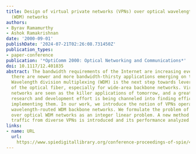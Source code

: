 ```yaml
---
title: Design of virtual private networks (VPNs) over optical wavelength-division-multiplexed
  (WDM) networks
authors:
- Byrav Ramamurthy
- Ashok Ramakrishnan
date: '2000-09-01'
publishDate: '2024-07-21T02:26:08.731450Z'
publication_types:
- paper-conference
publication: '*OptiComm 2000: Optical Networking and Communications*'
doi: 10.1117/12.401835
abstract: The bandwidth requirements of the Internet are increasing every day and
  there are newer and more bandwidth-thirsty applications emerging on the horizon.
  Wavelength division multiplexing (WDM) is the next step towards leveraging the capabilities
  of the optical fiber, especially for wide-area backbone networks. Virtual private
  networks are seen as the killer applications of tomorrow, and a great amount of
  research and development effort is being channeled into finding efficient ways for
  implementing them. In our work, we introduce the notion of VPNs operating over optical
  wavelength-routed WDM backbone networks. We formulate the problem of VPN design
  over optical WDM networks as an integer linear problem. A new method to deal with
  traffic from diverse VPNs is introduced and its performance analyzed.
links:
- name: URL
  url: 
    https://www.spiedigitallibrary.org/conference-proceedings-of-spie/4233/0000/Design-of-virtual-private-networks-VPNs-over-optical-wavelength-division/10.1117/12.401835.full
---
```

